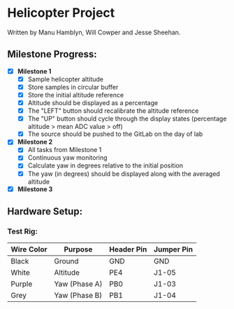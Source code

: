 # Helicopter Project

Written by Manu Hamblyn, Will Cowper and Jesse Sheehan.

## Milestone Progress:

- [x] **Milestone 1**
  - [x] Sample helicopter altitude
  - [x] Store samples in circular buffer
  - [x] Store the initial altitude reference
  - [x] Altitude should be displayed as a percentage
  - [x] The "LEFT" button should recalibrate the altitude reference
  - [x] The "UP" button should cycle through the display states (percentage altitude > mean ADC value > off)
  - [x] The source should be pushed to the GitLab on the day of lab

- [x] **Milestone 2**
  - [x] All tasks from Milestone 1
  - [x] Continuous yaw monitoring
  - [x] Calculate yaw in degrees relative to the initial position
  - [x] The yaw (in degrees) should be displayed along with the averaged altitude

- [x] **Milestone 3**

## Hardware Setup:

### Test Rig:

| **Wire Color** | **Purpose**   | **Header Pin** | **Jumper Pin** |
| -------------- | ------------- | -------------- | -------------- |
| Black          | Ground        | GND            | GND            |
| White          | Altitude      | PE4            | J1-05          |
| Purple         | Yaw (Phase A) | PB0            | J1-03          |
| Grey           | Yaw (Phase B) | PB1            | J1-04          |

